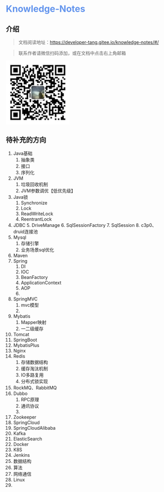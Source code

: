 <h1 style="color: cornflowerblue">Knowledge-Notes</h1>

## 介绍

> 文档阅读地址：https://developer-tang.gitee.io/knowledge-notes/#/

> 联系作者请微信扫码添加，或在文档中点击右上角邮箱

![微信扫一扫](doc/images/微信二维码.jpg "微信二维码")

## 待补充的方向

1. Java基础
    1. 抽象类
    2. 接口
    3. 序列化
2. JVM
    1. 垃圾回收机制
    2. JVM参数调优【低优先级】
3. Java锁
    1. Synchronize
    2. Lock
    3. ReadWriteLock
    4. ReentrantLock
4. JDBC
    5. DriveManage
    6. SqlSessionFactory
    7. SqlSession
    8. c3p0、druid连接池
5. Mysql
    1. 存储引擎
    2. 业务场景sql优化
6. Maven
7. Spring
    1. DI
    2. IOC
    3. BeanFactory
    4. ApplicationContext
    5. AOP
    6.
8. SpringMVC
    1. mvc模型
    2.
9. Mybatis
    1. Mapper映射
    2. 一二级缓存
10. Tomcat
11. SpringBoot
12. MybatisPlus
13. Nginx
14. Redis
    1. 存储数据结构
    2. 缓存淘汰机制
    3. IO多路复用
    4. 分布式锁实现
15. RockMQ、RabbitMQ
16. Dubbo
    1. RPC原理
    2. 通讯协议
    3.
17. Zookeeper
18. SpringCloud
19. SpringCloudAlibaba
20. Kafka
21. ElasticSearch
22. Docker
23. K8S
24. Jenkins
25. 数据结构
26. 算法
27. 网络通信
28. Linux
29. 